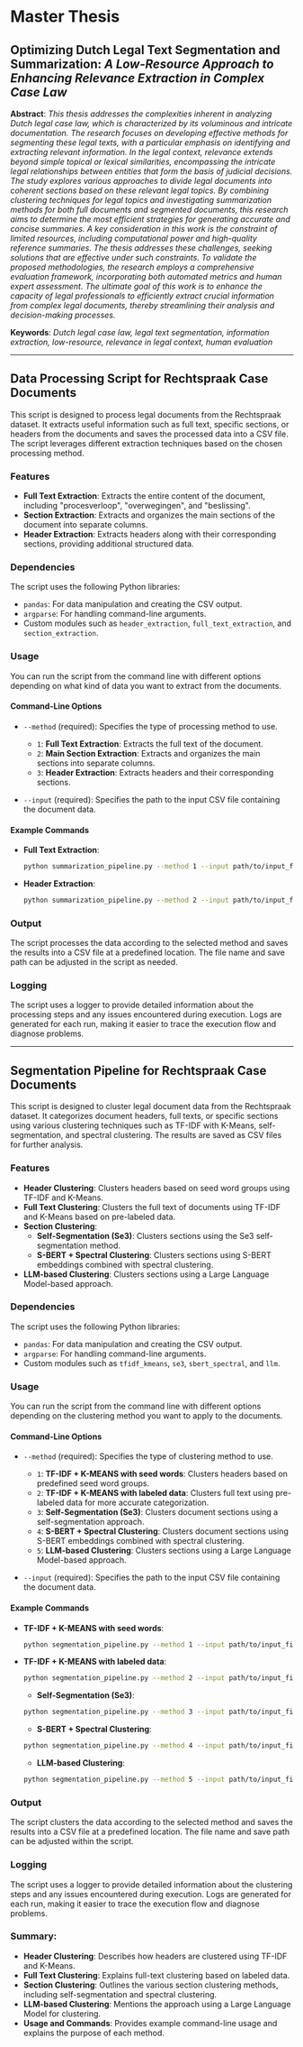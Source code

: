 # Master Thesis
## Optimizing Dutch Legal Text Segmentation and Summarization: _A Low-Resource Approach to Enhancing Relevance Extraction in Complex Case Law_
**Abstract**: _This thesis addresses the complexities inherent in analyzing Dutch legal case law, which is characterized by its voluminous and intricate documentation. The research focuses on developing effective methods for segmenting these legal texts, with a particular emphasis on identifying and extracting relevant information. In the legal context, relevance extends beyond simple topical or lexical similarities, encompassing the intricate legal relationships between entities that form the basis of judicial decisions.
The study explores various approaches to divide legal documents into coherent sections based on these relevant legal topics. By combining clustering techniques for legal topics and investigating summarization methods for both full documents and segmented documents, this research aims to determine the most efficient strategies for generating accurate and concise summaries.
A key consideration in this work is the constraint of limited resources, including computational power and high-quality reference summaries. The thesis addresses these challenges, seeking solutions that are effective under such constraints.
To validate the proposed methodologies, the research employs a comprehensive evaluation framework, incorporating both automated metrics and human expert assessment. The ultimate goal of this work is to enhance the capacity of legal professionals to efficiently extract crucial information from complex legal documents, thereby streamlining their analysis and decision-making processes._

**Keywords**: _Dutch legal case law, legal text segmentation, information extraction, low-resource, relevance in legal context, human evaluation_ 

---
## Data Processing Script for Rechtspraak Case Documents

This script is designed to process legal documents from the Rechtspraak dataset. It extracts useful information such as full text, specific sections, or headers from the documents and saves the processed data into a CSV file. The script leverages different extraction techniques based on the chosen processing method.

### Features

- **Full Text Extraction**: Extracts the entire content of the document, including "procesverloop", "overwegingen", and "beslissing".
- **Section Extraction**: Extracts and organizes the main sections of the document into separate columns.
- **Header Extraction**: Extracts headers along with their corresponding sections, providing additional structured data.

### Dependencies

The script uses the following Python libraries:
- `pandas`: For data manipulation and creating the CSV output.
- `argparse`: For handling command-line arguments.
- Custom modules such as `header_extraction`, `full_text_extraction`, and `section_extraction`.

### Usage

You can run the script from the command line with different options depending on what kind of data you want to extract from the documents.

#### Command-Line Options

- `--method` (required): Specifies the type of processing method to use.
  - `1`: **Full Text Extraction**: Extracts the full text of the document.
  - `2`: **Main Section Extraction**: Extracts and organizes the main sections into separate columns.
  - `3`: **Header Extraction**: Extracts headers and their corresponding sections.

- `--input` (required): Specifies the path to the input CSV file containing the document data.

#### Example Commands

- **Full Text Extraction**:
  ```bash
  python summarization_pipeline.py --method 1 --input path/to/input_file.csv
  ```
- **Header Extraction**:
  ```bash
  python summarization_pipeline.py --method 2 --input path/to/input_file.csv
  ```
  
### Output
The script processes the data according to the selected method and saves the results into a CSV file at a predefined location. The file name and save path can be adjusted in the script as needed.

### Logging
The script uses a logger to provide detailed information about the processing steps and any issues encountered during execution. Logs are generated for each run, making it easier to trace the execution flow and diagnose problems.

---
## Segmentation Pipeline for Rechtspraak Case Documents

This script is designed to cluster legal document data from the Rechtspraak dataset. It categorizes document headers, full texts, or specific sections using various clustering techniques such as TF-IDF with K-Means, self-segmentation, and spectral clustering. The results are saved as CSV files for further analysis.

### Features

- **Header Clustering**: Clusters headers based on seed word groups using TF-IDF and K-Means.
- **Full Text Clustering**: Clusters the full text of documents using TF-IDF and K-Means based on pre-labeled data.
- **Section Clustering**:
  - **Self-Segmentation (Se3)**: Clusters sections using the Se3 self-segmentation method.
  - **S-BERT + Spectral Clustering**: Clusters sections using S-BERT embeddings combined with spectral clustering.
- **LLM-based Clustering**: Clusters sections using a Large Language Model-based approach.

### Dependencies

The script uses the following Python libraries:
- `pandas`: For data manipulation and creating the CSV output.
- `argparse`: For handling command-line arguments.
- Custom modules such as `tfidf_kmeans`, `se3`, `sbert_spectral`, and `llm`.

### Usage

You can run the script from the command line with different options depending on the clustering method you want to apply to the documents.

#### Command-Line Options

- `--method` (required): Specifies the type of clustering method to use.
  - `1`: **TF-IDF + K-MEANS with seed words**: Clusters headers based on predefined seed word groups.
  - `2`: **TF-IDF + K-MEANS with labeled data**: Clusters full text using pre-labeled data for more accurate categorization.
  - `3`: **Self-Segmentation (Se3)**: Clusters document sections using a self-segmentation approach.
  - `4`: **S-BERT + Spectral Clustering**: Clusters document sections using S-BERT embeddings combined with spectral clustering.
  - `5`: **LLM-based Clustering**: Clusters sections using a Large Language Model-based approach.

- `--input` (required): Specifies the path to the input CSV file containing the document data.

#### Example Commands

- **TF-IDF + K-MEANS with seed words**:
  ```bash
  python segmentation_pipeline.py --method 1 --input path/to/input_file.csv
  ```
- **TF-IDF + K-MEANS with labeled data**:
  ```bash
  python segmentation_pipeline.py --method 2 --input path/to/input_file.csv
  ```
  - **Self-Segmentation (Se3)**:
  ```bash
  python segmentation_pipeline.py --method 3 --input path/to/input_file.csv
  ```
  - **S-BERT + Spectral Clustering**:
  ```bash
  python segmentation_pipeline.py --method 4 --input path/to/input_file.csv
  ```
  - **LLM-based Clustering**:
  ```bash
  python segmentation_pipeline.py --method 5 --input path/to/input_file.csv
  ```

### Output
The script clusters the data according to the selected method and saves the results into a CSV file at a predefined location. The file name and save path can be adjusted within the script.

### Logging
The script uses a logger to provide detailed information about the clustering steps and any issues encountered during execution. Logs are generated for each run, making it easier to trace the execution flow and diagnose problems.


### Summary:

- **Header Clustering**: Describes how headers are clustered using TF-IDF and K-Means.
- **Full Text Clustering**: Explains full-text clustering based on labeled data.
- **Section Clustering**: Outlines the various section clustering methods, including self-segmentation and spectral clustering.
- **LLM-based Clustering**: Mentions the approach using a Large Language Model for clustering.
- **Usage and Commands**: Provides example command-line usage and explains the purpose of each method.


